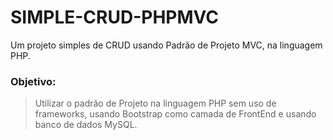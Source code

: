 # SIMPLE-CRUD-PHPMVC

Um projeto simples de CRUD usando Padrão de Projeto MVC, na linguagem PHP.

### Objetivo: 

>Utilizar o padrão de Projeto na linguagem PHP sem uso de frameworks, usando Bootstrap como camada de FrontEnd e usando banco de dados MySQL.
